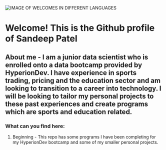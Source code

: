 <picture>
 <source media="(prefers-color-scheme: dark)" srcset="https://cdn.create.vista.com/api/media/small/134037200/stock-photo-welcome-word-cloud">
 <source media="(prefers-color-scheme: light)" srcset="https://cdn.create.vista.com/api/media/small/134037200/stock-photo-welcome-word-cloud">
 <img alt="IMAGE OF WELCOMES IN DIFFERENT LANGUAGES" src="https://cdn.create.vista.com/api/media/small/134037200/stock-photo-welcome-word-cloud">
</picture>

# Welcome! This is the Github profile of Sandeep Patel
## About me - I am a junior data scientist who is enrolled onto a data bootcamp provided by HyperionDev. I have experience in sports trading, pricing and the education sector and am looking to transition to a career into technology. I will be looking to tailor my personal projects to these past experiences and create programs which are sports and education related.
### What can you find here:
1. Beginning - This repo has some programs I have been completing for my HyperionDev bootcamp and some of my smaller personal projects.
